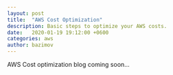 ```yaml
---
layout: post
title:  "AWS Cost Optimization"
description: Basic steps to optimize your AWS costs.
date:   2020-01-19 19:12:00 +0600
categories: aws
author: bazimov
---
```


AWS Cost optimization blog coming soon...